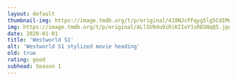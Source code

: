 ```yaml
---
layout: default
thumbnail-img: https://image.tmdb.org/t/p/original/418NJcFFqyg5lg5CdIMnQmJMjLl.png
img: https://image.tmdb.org/t/p/original/ALlSU9du9iRiKIIoY1sREGNqQ5.jpg
date: 2020-01-01
title: 'Westworld S1'
alt: 'Westworld S1 stylized movie heading'
old: true
rating: good
subhead: Season 1
---
```

